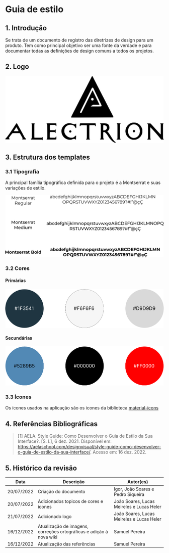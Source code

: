 # Guia de estilo

## 1. Introdução
Se trata de um documento de registro das diretrizes de design para um produto.
Tem como principal objetivo ser uma fonte da verdade e para documentar todas as definições de design comuns a todos os projetos.

## 2. Logo
![Logo](../assets/guia-de-estilo/AlectrionLogo.svg)

## 3. Estrutura dos templates
### 3.1 Tipografia
A principal família tipográfica definida para o projeto é a Montserrat e suas variações de estilo.

![Tipografia](../assets/guia-de-estilo/tipografia.png)

### 3.2 Cores
#### Primárias
![Cores principais](../assets/guia-de-estilo/primarias.png)

#### Secundárias
![Cores secundárias](../assets/guia-de-estilo/secundarias.png)

### 3.3 Ícones

Os ícones usados na aplicação são os icones da biblioteca [material-icons](https://mui.com/pt/material-ui/material-icons/)


## 4. Referências Bibliográficas
> [1] AELA. Style Guide: Como Desenvolver o Guia de Estilo da Sua Interface?. [S. l.], 6 dez. 2021. Disponível em: https://aelaschool.com/designvisual/style-guide-como-desenvolver-o-guia-de-estilo-da-sua-interface/. Acesso em: 16 dez. 2022.

## 5. Histórico da revisão
|**Data**|**Descrição**|**Autor(es)**|
|--------|-------------|-------------|
| 20/07/2022 | Criação do documento | Igor, João Soares e Pedro Siqueira |
| 20/07/2022 | Adicionados topicos de cores e icones | João Soares, Lucas Meireles e Lucas Heler |
| 21/07/2022 | Adicionado logo | João Soares, Lucas Meireles e Lucas Heler |
| 16/12/2022 | Atualização de imagens, correções ortográficas e adição à nova wiki | Samuel Pereira |
| 16/12/2022 | Atualização das referências | Samuel Pereira |